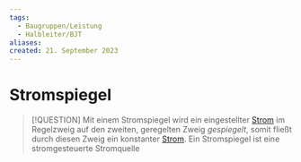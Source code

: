 ```yaml
---
tags:
  - Baugruppen/Leistung
  - Halbleiter/BJT
aliases: 
created: 21. September 2023
---
```


# Stromspiegel

> [!QUESTION] Mit einem Stromspiegel wird ein eingestellter [Strom](../../Elektrotechnik/elektrischer%20Strom.md) im Regelzweig auf den zweiten, geregelten Zweig *gespiegelt*, somit fließt durch diesen Zweig ein konstanter [Strom](../../Elektrotechnik/elektrischer%20Strom.md).
> Ein Stromspiegel ist eine stromgesteuerte Stromquelle

